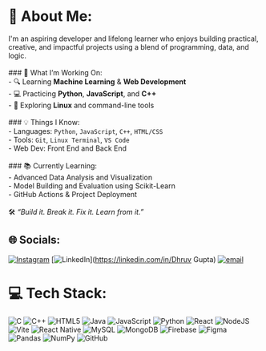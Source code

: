 # 💫 About Me:
I'm an aspiring developer and lifelong learner who enjoys building practical, creative, and impactful projects using a blend of programming, data, and logic.<br><br>### 🚀 What I’m Working On:<br>- 🔍 Learning **Machine Learning** & **Web Development**<br>- 💻 Practicing **Python**, **JavaScript**, and **C++**<br>- 🐧 Exploring **Linux** and command-line tools<br><br>### 💡 Things I Know:<br>- Languages: `Python`, `JavaScript`, `C++`, `HTML/CSS`<br>- Tools: `Git`, `Linux Terminal`, `VS Code`<br>- Web Dev: Front End and Back End<br><br>### 📚 Currently Learning:<br>- Advanced Data Analysis and Visualization<br>- Model Building and Evaluation using Scikit-Learn<br>- GitHub Actions & Project Deployment<br><br>🛠️ *“Build it. Break it. Fix it. Learn from it.”*


## 🌐 Socials:
[![Instagram](https://img.shields.io/badge/Instagram-%23E4405F.svg?logo=Instagram&logoColor=white)](https://instagram.com/dhruvaintguilty) [![LinkedIn](https://img.shields.io/badge/LinkedIn-%230077B5.svg?logo=linkedin&logoColor=white)](https://linkedin.com/in/Dhruv Gupta) [![email](https://img.shields.io/badge/Email-D14836?logo=gmail&logoColor=white)](mailto:dhruvguptaa42@gmail.com) 

# 💻 Tech Stack:
![C](https://img.shields.io/badge/c-%2300599C.svg?style=for-the-badge&logo=c&logoColor=white) ![C++](https://img.shields.io/badge/c++-%2300599C.svg?style=for-the-badge&logo=c%2B%2B&logoColor=white) ![HTML5](https://img.shields.io/badge/html5-%23E34F26.svg?style=for-the-badge&logo=html5&logoColor=white) ![Java](https://img.shields.io/badge/java-%23ED8B00.svg?style=for-the-badge&logo=openjdk&logoColor=white) ![JavaScript](https://img.shields.io/badge/javascript-%23323330.svg?style=for-the-badge&logo=javascript&logoColor=%23F7DF1E) ![Python](https://img.shields.io/badge/python-3670A0?style=for-the-badge&logo=python&logoColor=ffdd54) ![React](https://img.shields.io/badge/react-%2320232a.svg?style=for-the-badge&logo=react&logoColor=%2361DAFB) ![NodeJS](https://img.shields.io/badge/node.js-6DA55F?style=for-the-badge&logo=node.js&logoColor=white) ![Vite](https://img.shields.io/badge/vite-%23646CFF.svg?style=for-the-badge&logo=vite&logoColor=white) ![React Native](https://img.shields.io/badge/react_native-%2320232a.svg?style=for-the-badge&logo=react&logoColor=%2361DAFB) ![MySQL](https://img.shields.io/badge/mysql-4479A1.svg?style=for-the-badge&logo=mysql&logoColor=white) ![MongoDB](https://img.shields.io/badge/MongoDB-%234ea94b.svg?style=for-the-badge&logo=mongodb&logoColor=white) ![Firebase](https://img.shields.io/badge/firebase-a08021?style=for-the-badge&logo=firebase&logoColor=ffcd34) ![Figma](https://img.shields.io/badge/figma-%23F24E1E.svg?style=for-the-badge&logo=figma&logoColor=white) ![Pandas](https://img.shields.io/badge/pandas-%23150458.svg?style=for-the-badge&logo=pandas&logoColor=white) ![NumPy](https://img.shields.io/badge/numpy-%23013243.svg?style=for-the-badge&logo=numpy&logoColor=white) ![GitHub](https://img.shields.io/badge/github-%23121011.svg?style=for-the-badge&logo=github&logoColor=white)
<!-- Proudly created with GPRM ( https://gprm.itsvg.in ) -->
